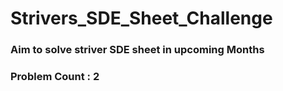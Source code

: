 # Strivers_SDE_Sheet_Challenge

### Aim to solve striver SDE sheet in upcoming Months 
### Problem Count : 2 
